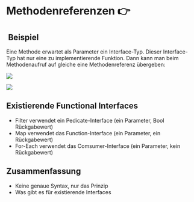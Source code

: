 # Methodenreferenzen 👉

##  Beispiel
Eine Methode erwartet als Parameter ein Interface-Typ. Dieser Interface-Typ hat nur eine zu implementierende Funktion. Dann kann man beim Methodenaufruf auf gleiche eine Methodenreferenz übergeben:

![][image-1]

![][image-2]

## Existierende Functional Interfaces

- Filter verwendet ein Pedicate-Interface (ein Parameter, Bool Rückgabewert)
- Map verwendet das Function-Interface (ein Parameter, ein Rückgabewert)
- For-Each verwendet das Comsumer-Interface (ein Parameter, kein Rückgabewert)

## Zusammenfassung
- Keine genaue Syntax, nur das Prinzip
- Was gibt es für existierende Interfaces 

[image-1]:	assets/Bildschirmfoto%202018-11-21%20um%2008.48.36.png
[image-2]:	assets/Bildschirmfoto%202018-11-21%20um%2009.14.40.png